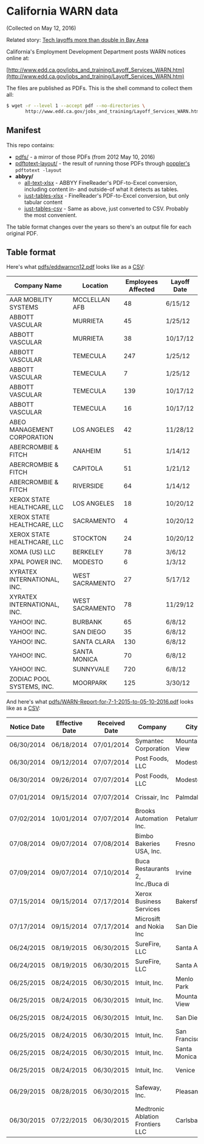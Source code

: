 # California WARN data

(Collected on May 12, 2016)

Related story: [Tech layoffs more than double in Bay Area](http://www.mercurynews.com/business/ci_29880696/tech-layoffs-more-than-double-bay-area)

California's Employment Development Department posts WARN notices online at:

[http://www.edd.ca.gov/jobs_and_training/Layoff_Services_WARN.htm](http://www.edd.ca.gov/jobs_and_training/Layoff_Services_WARN.htm)

The files are published as PDFs. This is the shell command to collect them all:


~~~sh
$ wget -r --level 1 --accept pdf --no-directories \
       http://www.edd.ca.gov/jobs_and_training/Layoff_Services_WARN.htm
~~~



## Manifest 

This repo contains:



- [pdfs/](pdfs/) - a mirror of those PDFs (from 2012 May 10, 2016) 
- [pdftotext-layout/](pdftotext-layout/) - the result of running those PDFs through [poppler's](https://poppler.freedesktop.org/) `pdftotext -layout`
- __abbyy/__
  + [all-text-xlsx](abbyy/all-text-xlsx/) - ABBYY FineReader's PDF-to-Excel conversion, including content in- and outside-of what it detects as tables.
  + [just-tables-xlsx](abbyy/just-tables-xlsx) - FineReader's PDF-to-Excel conversion, but only tabular content
  + [just-tables-csv](abbyy/just-tables-csv) - Same as above, just converted to CSV. Probably the most convenient.

The table format changes over the years so there's an output file for each original PDF.






## Table format


Here's what [pdfs/eddwarncn12.pdf](pdfs/eddwarncn12.pdf) looks like as a [CSV](abbyy/just-tables-csv/eddwarncn12.csv):

|         Company Name        |     Location    | Employees Affected | Layoff Date |
|-----------------------------|-----------------|--------------------|-------------|
| AAR MOBILITY SYSTEMS        | MCCLELLAN AFB   |                 48 | 6/15/12     |
| ABBOTT VASCULAR             | MURRIETA        |                 45 | 1/25/12     |
| ABBOTT VASCULAR             | MURRIETA        |                 38 | 10/17/12    |
| ABBOTT VASCULAR             | TEMECULA        |                247 | 1/25/12     |
| ABBOTT VASCULAR             | TEMECULA        |                  7 | 1/25/12     |
| ABBOTT VASCULAR             | TEMECULA        |                139 | 10/17/12    |
| ABBOTT VASCULAR             | TEMECULA        |                 16 | 10/17/12    |
| ABEO MANAGEMENT CORPORATION | LOS ANGELES     |                 42 | 11/28/12    |
| ABERCROMBIE & FITCH         | ANAHEIM         |                 51 | 1/14/12     |
| ABERCROMBIE & FITCH         | CAPITOLA        |                 51 | 1/21/12     |
| ABERCROMBIE & FITCH         | RIVERSIDE       |                 64 | 1/14/12     |
| XEROX STATE HEALTHCARE, LLC | LOS ANGELES     |                 18 | 10/20/12    |
| XEROX STATE HEALTHCARE, LLC | SACRAMENTO      |                  4 | 10/20/12    |
| XEROX STATE HEALTHCARE, LLC | STOCKTON        |                 24 | 10/20/12    |
| XOMA (US) LLC               | BERKELEY        |                 78 | 3/6/12      |
| XPAL POWER INC.             | MODESTO         |                  6 | 1/3/12      |
| XYRATEX INTERNATIONAL, INC. | WEST SACRAMENTO |                 27 | 5/17/12     |
| XYRATEX INTERNATIONAL, INC. | WEST SACRAMENTO |                 78 | 11/29/12    |
| YAHOO! INC.                 | BURBANK         |                 65 | 6/8/12      |
| YAHOO! INC.                 | SAN DIEGO       |                 35 | 6/8/12      |
| YAHOO! INC.                 | SANTA CLARA     |                130 | 6/8/12      |
| YAHOO! INC.                 | SANTA MONICA    |                 70 | 6/8/12      |
| YAHOO! INC.                 | SUNNYVALE       |                720 | 6/8/12      |
| ZODIAC POOL SYSTEMS, INC.   | MOORPARK        |                125 | 3/30/12     |



And here's what [pdfs/WARN-Report-for-7-1-2015-to-05-10-2016.pdf](pdfs/WARN-Report-for-7-1-2015-to-05-10-2016.pdf) looks like as a [CSV](abbyy/WARN-Report-for-7-1-2015-to-05-10-2016.csv):


| ﻿Notice Date | Effective Date | Received Date |             Company              |      City     | No. Of Employees |        Layoff/Closure        |
|--------------|----------------|---------------|----------------------------------|---------------|------------------|-----------------------------|
| 06/30/2014   | 06/18/2014     | 07/01/2014    | Symantec Corporation             | Mountain View |               51 | Layoff Permanent            |
| 06/30/2014   | 09/12/2014     | 07/07/2014    | Post Foods, LLC                  | Modesto       |               52 | Closure Permanent           |
| 06/30/2014   | 09/26/2014     | 07/07/2014    | Post Foods, LLC                  | Modesto       |                6 | Closure Permanent           |
| 07/01/2014   | 09/15/2014     | 07/07/2014    | Crissair, Inc                    | Palmdale      |              170 | Closure Permanent           |
| 07/02/2014   | 10/01/2014     | 07/07/2014    | Brooks Automation Inc.           | Petaluma      |               89 | Closure Permanent           |
| 07/08/2014   | 09/07/2014     | 07/08/2014    | Bimbo Bakeries USA, Inc.         | Fresno        |               73 | Layoff Permanent            |
| 07/09/2014   | 09/07/2014     | 07/10/2014    | Buca Restaurants 2, Inc./Buca di | Irvine        |               87 | Closure Permanent           |
| 07/15/2014   | 09/15/2014     | 07/17/2014    | Xerox Business Services          | Bakersfield   |               38 | Layoff Permanent            |
| 07/17/2014   | 09/15/2014     | 07/17/2014    | Microsift and Nokia Inc          | San Diego     |              378 | Layoff Permanent            |
| 06/24/2015   | 08/19/2015     | 06/30/2015    | SureFire, LLC                    | Santa Ana     |                2 | Layoff Permanent            |
| 06/24/2015   | 08/19/2015     | 06/30/2015    | SureFire, LLC                    | Santa Ana     |               10 | Layoff Permanent            |
| 06/25/2015   | 08/24/2015     | 06/30/2015    | Intuit, Inc.                     | Menlo Park    |               27 | Layoff Permanent            |
| 06/25/2015   | 08/24/2015     | 06/30/2015    | Intuit, Inc.                     | Mountain View |               13 | Layoff Permanent            |
| 06/25/2015   | 08/24/2015     | 06/30/2015    | Intuit, Inc.                     | San Diego     |               11 | Layoff Permanent            |
| 06/25/2015   | 08/24/2015     | 06/30/2015    | Intuit, Inc.                     | San Francisco |               86 | Layoff Permanent            |
| 06/25/2015   | 08/24/2015     | 06/30/2015    | Intuit, Inc.                     | Santa Monica  |               49 | Closure Permanent           |
| 06/25/2015   | 08/24/2015     | 06/30/2015    | Intuit, Inc.                     | Venice        |               11 | Closure Permanent           |
| 06/29/2015   | 08/28/2015     | 06/30/2015    | Safeway, Inc.                    | Pleasanton    |               18 | Layoff Unknown at this time |
| 06/30/2015   | 07/22/2015     | 06/30/2015    | Medtronic Ablation Frontiers LLC | Carlsbad      |               50 | Closure Permanent           |
